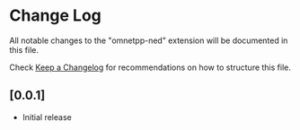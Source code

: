 # Change Log

All notable changes to the "omnetpp-ned" extension will be documented in this file.

Check [Keep a Changelog](http://keepachangelog.com/) for recommendations on how to structure this file.

## [0.0.1]

- Initial release

